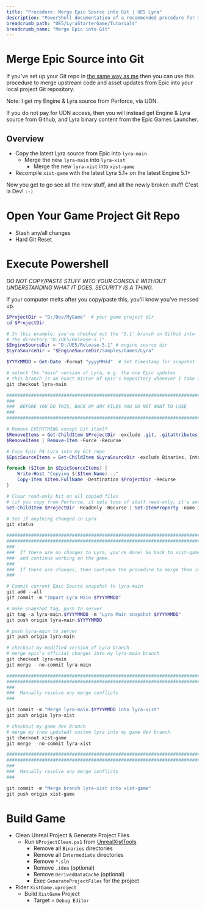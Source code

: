 ```yaml
---
title: "Procedure: Merge Epic Source into Git | UE5 Lyra"
description: "PowerShell documentation of a recommended procedure for merging Epic upstream source code into your Git project repository."
breadcrumb_path: "UE5/LyraStarterGame/Tutorials"
breadcrumb_name: "Merge Epic into Git"
---
```


# Merge Epic Source into Git

If you've set up your Git repo in [the same way as me](/Git/) then you can use
this procedure to merge upstream code and asset updates from Epic
into your local project Git repository.

Note: I get my Engine & Lyra source from Perforce, via UDN.

If you do not pay for UDN access, then you will instead get Engine & Lyra source from Github,
and Lyra binary content from the Epic Games Launcher.


## Overview

- Copy the latest Lyra source from Epic into `lyra-main`
  - Merge the new `lyra-main` into `lyra-xist`
    - Merge the new `lyra-xist` into `xist-game`
- Recompile `xist-game` with the latest Lyra 5.1+ on the latest Engine 5.1+

Now you get to go see all the new stuff, and all the newly broken stuff!  C'est la Dev!  `:-)`


# Open Your Game Project Git Repo

- Stash any/all changes
- Hard Git Reset

# Execute Powershell

*DO NOT COPY/PASTE STUFF INTO YOUR CONSOLE WITHOUT UNDERSTANDING WHAT IT DOES. SECURITY IS A THING.*

If your computer melts after you copy/paste this, you'll know you've messed up.

```powershell
$ProjectDir = "D:/Dev/MyGame"  # your game project dir
cd $ProjectDir

# In this example, you've checked out the '5.1' branch on Github into
# the directory "D:/UE5/Release-5.1"
$EngineSourceDir = "D:/UE5/Release-5.1" # engine source dir
$LyraSourceDir = "$EngineSourceDir/Samples/Games/Lyra"

$YYYYMMDD = Get-Date -Format "yyyyMMdd"  # Set timestamp for snapshot

# select the "main" version of Lyra, e.g. the one Epic updates
# this branch is an exact mirror of Epic's Repository whenever I take a snapshot
git checkout lyra-main

################################################################################
###
###  BEFORE YOU DO THIS, BACK UP ANY FILES YOU DO NOT WANT TO LOSE
###
################################################################################

# Remove EVERYTHING except Git itself
$RemoveItems = Get-ChildItem $ProjectDir -exclude .git, .gitattributes, .gitignore, .gitmodules
$RemoveItems | Remove-Item -Force -Recurse

# Copy Epic P4 Lyra into my Git repo
$EpicSourceItems = Get-ChildItem $LyraSourceDir -exclude Binaries, Intermediate

foreach ($Item in $EpicSourceItems) {
    Write-Host "Copying $($Item.Name)..."
    Copy-Item $Item.FullName -Destination $ProjectDir -Recurse
}

# Clear read-only bit on all copied files
# (if you copy from Perforce, it sets tons of stuff read-only, it's annoying)
Get-ChildItem $ProjectDir -ReadOnly -Recurse | Set-ItemProperty -name IsReadOnly -value $false

# See if anything changed in Lyra
git status

################################################################################
################################################################################
###
###  If there are no changes to Lyra, you're done! Go back to xist-game
###  and continue working on the game.
###
###  If there are changes, then continue the procedure to merge them in:
###

# Commit current Epic Source snapshot to lyra-main
git add --all
git commit -m "Import Lyra Main $YYYYMMDD"

# make snapshot tag, push to server
git tag -a lyra-main.$YYYYMMDD -m "Lyra Main snapshot $YYYYMMDD"
git push origin lyra-main.$YYYYMMDD

# push lyra-main to server
git push origin lyra-main

# checkout my modified version of Lyra branch
# merge epic's official changes into my lyra-main branch
git checkout lyra-main
git merge --no-commit lyra-main

################################################################################
################################################################################
###
###  Manually resolve any merge conflicts
###

git commit -m "Merge lyra-main.$YYYYMMDD into lyra-xist"
git push origin lyra-xist

# checkout my game dev branch
# merge my (now updated) custom lyra into my game dev branch
git checkout xist-game
git merge --no-commit lyra-xist

################################################################################
################################################################################
###
###  Manually resolve any merge conflicts
###

git commit -m "Merge branch lyra-xist into xist-game"
git push origin xist-game
```

# Build Game

- Clean Unreal Project & Generate Project Files
    - Run `UProjectClean.ps1` from [UnrealXistTools](https://github.com/XistGG/UnrealXistTools)
        - Remove all `Binaries` directories
        - Remove all `Intermediate` directories
        - Remove `*.sln`
        - Remove `.idea` (optional)
        - Remove `DerivedDataCache` (optional)
        - Exec `GenerateProjectFiles` for the project
- Rider `XistGame.uproject`
    - Build `XistGame` Project
        - Target = `Debug Editor`
